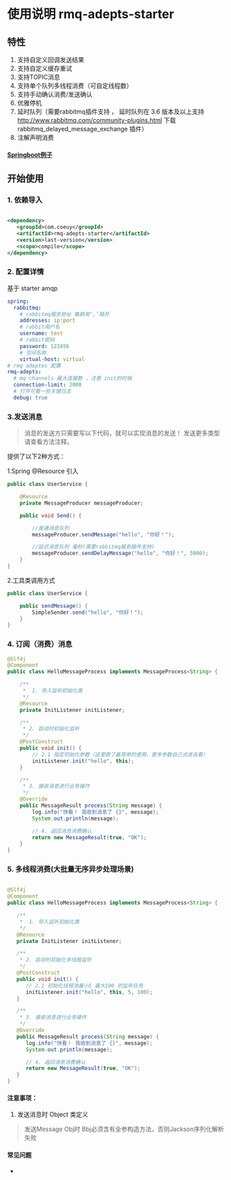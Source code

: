# 使用说明 rmq-adepts-starter

## 特性

1. 支持自定义回调发送结果
2. 支持自定义缓存重试
3. 支持TOPIC消息
4. 支持单个队列多线程消费（可自定线程数）
5. 支持手动确认消费/发送确认
6. 优雅停机
7. 延时队列（需要rabbitmq插件支持 ， 延时队列在 3.6 版本及以上支持 http://www.rabbitmq.com/community-plugins.html 下载
   rabbitmq_delayed_message_exchange 插件）
8. 注解声明消费

#### [Springboot例子](https://github.com/yarnk/rmq-adepts-example) 
## 开始使用

### 1. 依赖导入
```xml

<dependency>
   <groupId>com.coeuy</groupId>
   <artifactId>rmq-adepts-starter</artifactId>
   <version>last-version</version>
   <scope>compile</scope>
</dependency>
```

### 2. 配置详情

基于 starter amqp

```yaml 
spring: 
  rabbitmq:
    # rabbitmq服务地址 集群用‘,’隔开
    addresses: ip:port
    # rabbit用户名 
    username: test
    # rabbit密码
    password: 123456
    # 空间名称 
    virtual-host: virtual
# rmq adeptes 配置
rmq-adepts:
  # mq channels 最大连接数 ，注意 init的时候
  connection-limit: 2000 
  # 打开可看一些关键日志
  debug: true

```

### 3.发送消息

> 消息的发送方只需要写以下代码，就可以实现消息的发送！ 发送更多类型请查看方法注释。

提供了以下2种方式：

1.Spring @Resource 引入

```java
public class UserService {

    @Resource
    private MessageProducer messageProducer;

    public void Send() {

        //普通消息队列
        messageProducer.sendMessage("hello", "你好！");

        //延迟消息队列 毫秒(需要rabbitmq服务插件支持)
        messageProducer.sendDelayMessage("hello", "你好！", 5000);
    }
}
```

2.工具类调用方式

```java
public class UserService {

    public sendMessage() {
        SimpleSender.send("hello", "你好！");
    }
}
```

### 4. 订阅（消费）消息

```java
@Slf4j
@Component
public class HelloMessageProcess implements MessageProcess<String> {

    /**
     *  1. 导入监听初始化类
     */
    @Resource
    private InitListener initListener;

    /**
     * 2. 启动时初始化监听
     */
    @PostConstruct
    public void init() {
        // 2.1 指定初始化参数（这里做了最简单的使用，更多参数自己点进去看）
        initListener.init("hello", this);
    }

    /**
     * 3. 接收消息进行业务操作
     */
    @Override
    public MessageResult process(String message) {
        log.info("快看！ 我收到消息了 {}", message);
        System.out.println(message);

        // 4. 返回消息消费确认 
        return new MessageResult(true, "OK");
    }
}

```

### 5. 多线程消费(大批量无序异步处理场景)
```java

@Slf4j
@Component
public class HelloMessageProcess implements MessageProcess<String> {

   /**
    *  1. 导入监听初始化类
    */
   @Resource
   private InitListener initListener;

   /**
    * 2. 启动时初始化多线程监听
    */
   @PostConstruct
   public void init() {
      // 2.1 初始化线程池最小5 最大100 的监听任务
      initListener.init("hello", this, 5, 100);
   }

   /**
    * 3. 接收消息进行业务操作
    */
   @Override
   public MessageResult process(String message) {
      log.info("快看！ 我收到消息了 {}", message);
      System.out.println(message);

      // 4. 返回消息消费确认 
      return new MessageResult(true, "OK");
   }
}

```

#### 注意事项：

1. 发送消息时 Object 类定义

> 发送Message Obj时 Bbj必须含有全参构造方法，否则Jackson序列化解析失败

#### 常见问题
-
